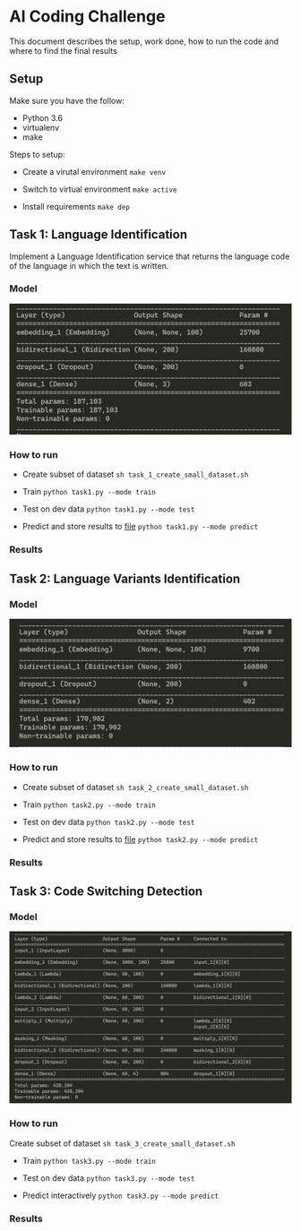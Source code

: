 # AI Coding Challenge

This document describes the setup, work done, how to run the code and where to find the final results

## Setup

Make sure you have the follow:

+ Python 3.6
+ virtualenv
+ make

Steps to setup:

+ Create a virutal environment `make venv`

+ Switch to virtual environment `make active`

+ Install requirements `make dep`

## Task 1: Language Identification

Implement a Language Identification service that returns the language code of the language in which the text is written.

### Model

![Task 1 Model](model_images/task1.png)

### How to run

+ Create subset of dataset
`sh task_1_create_small_dataset.sh`

+ Train
`python task1.py --mode train`

+ Test on dev data
`python task1.py --mode test`

+ Predict and store results to [file](langid/langid.test_labels)
`python task1.py --mode predict`

### Results

## Task 2: Language Variants Identification

### Model
![Task 2 Model](model_images/task2.png)

### How to run

+ Create subset of dataset
`sh task_2_create_small_dataset.sh`

+ Train
`python task2.py --mode train`

+ Test on dev data
`python task2.py --mode test`

+ Predict and store results to [file](langid/langid-variants.test_labels)
`python task2.py --mode predict`

### Results

## Task 3: Code Switching Detection

### Model
![Task 3 Model](model_images/task3.png)

### How to run

 Create subset of dataset
`sh task_3_create_small_dataset.sh`

+ Train
`python task3.py --mode train`

+ Test on dev data
`python task3.py --mode test`

+ Predict interactively
`python task3.py --mode predict`

### Results
